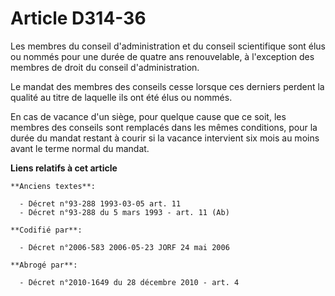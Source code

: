 # Article D314-36

Les membres du conseil d'administration et du conseil scientifique sont élus ou nommés pour une durée de quatre ans
renouvelable, à l'exception des membres de droit du conseil d'administration.

Le mandat des membres des conseils cesse lorsque ces derniers perdent la qualité au titre de laquelle ils ont été élus ou
nommés.

En cas de vacance d'un siège, pour quelque cause que ce soit, les membres des conseils sont remplacés dans les mêmes
conditions, pour la durée du mandat restant à courir si la vacance intervient six mois au moins avant le terme normal du
mandat.

**Liens relatifs à cet article**

	**Anciens textes**:

	  - Décret n°93-288 1993-03-05 art. 11
	  - Décret n°93-288 du 5 mars 1993 - art. 11 (Ab)

	**Codifié par**:

	  - Décret n°2006-583 2006-05-23 JORF 24 mai 2006

	**Abrogé par**:

	  - Décret n°2010-1649 du 28 décembre 2010 - art. 4
